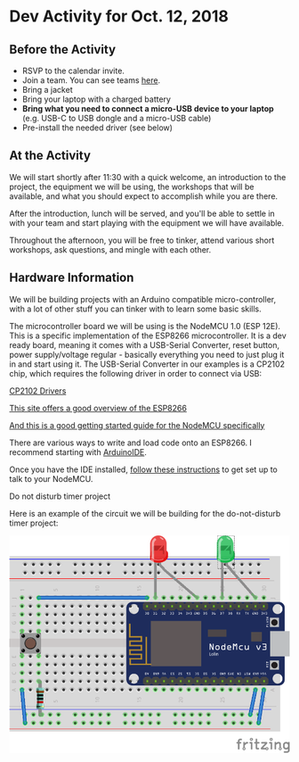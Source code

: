 # Dev Activity for Oct. 12, 2018

## Before the Activity

* RSVP to the calendar invite.
* Join a team.  You can see teams [here](https://docs.google.com/spreadsheets/d/1cXlRaQoF88N5HqABuJNAMdux4Yy_58s0aDBy6h5h2sM/edit?usp=sharing).  
* Bring a jacket
* Bring your laptop with a charged battery
* **Bring what you need to connect a micro-USB device to your laptop** (e.g. USB-C to USB dongle and a micro-USB cable)
* Pre-install the needed driver (see below)

## At the Activity

We will start shortly after 11:30 with a quick welcome, an introduction to the project, the equipment we will be using, the workshops that will be available, and what you should expect to accomplish while you are there.  

After the introduction, lunch will be served, and you'll be able to settle in with your team and start playing with the equipment we will have available.

Throughout the afternoon, you will be free to tinker, attend various short workshops, ask questions, and mingle with each other.


## Hardware Information

We will be building projects with an Arduino compatible micro-controller, with a lot of other stuff you can tinker with to learn some basic skills.

The microcontroller board we will be using is the NodeMCU 1.0 (ESP 12E).  This is a specific implementation of the ESP8266 microcontroller.  It is a dev ready board, meaning it comes with a USB-Serial Converter, reset button, power supply/voltage regular - basically everything you need to just plug it in and start using it.  The USB-Serial Converter in our examples is a CP2102 chip, which requires the following driver in order to connect via USB:

[CP2102 Drivers](https://www.silabs.com/products/development-tools/software/usb-to-uart-bridge-vcp-drivers)

[This site offers a good overview of the ESP8266](https://tttapa.github.io/ESP8266/Chap01%20-%20ESP8266.html)

[And this is a good getting started guide for the NodeMCU specifically](http://www.electronicwings.com/nodemcu/basics)

There are various ways to write and load code onto an ESP8266.  I recommend starting with [ArduinoIDE](https://www.arduino.cc/en/Main/Software).

Once you have the IDE installed, [follow these instructions](http://www.electronicwings.com/nodemcu/getting-started-with-nodemcu-using-arduino-ide) to get set up to talk to your NodeMCU.














Do not disturb timer project

Here is an example of the circuit we will be building for the do-not-disturb timer project:

![The timer circuit](/timer.png)


